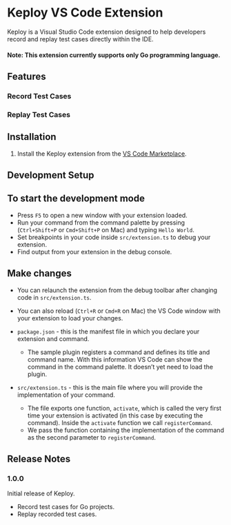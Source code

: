# Keploy VS Code Extension

Keploy is a Visual Studio Code extension designed to help developers record and replay test cases directly within the IDE.

#### Note:  This extension currently supports only Go programming language.

## Features

### Record Test Cases
### Replay Test Cases


## Installation

1. Install the Keploy extension from the [VS Code Marketplace](https://marketplace.visualstudio.com/).

## Development Setup

## To start the development mode

* Press `F5` to open a new window with your extension loaded.
* Run your command from the command palette by pressing (`Ctrl+Shift+P` or `Cmd+Shift+P` on Mac) and typing `Hello World`.
* Set breakpoints in your code inside `src/extension.ts` to debug your extension.
* Find output from your extension in the debug console.

## Make changes

* You can relaunch the extension from the debug toolbar after changing code in `src/extension.ts`.
* You can also reload (`Ctrl+R` or `Cmd+R` on Mac) the VS Code window with your extension to load your changes.

* `package.json` - this is the manifest file in which you declare your extension and command.
  * The sample plugin registers a command and defines its title and command name. With this information VS Code can show the command in the command palette. It doesn’t yet need to load the plugin.
* `src/extension.ts` - this is the main file where you will provide the implementation of your command.
  * The file exports one function, `activate`, which is called the very first time your extension is activated (in this case by executing the command). Inside the `activate` function we call `registerCommand`.
  * We pass the function containing the implementation of the command as the second parameter to `registerCommand`.


## Release Notes

### 1.0.0

Initial release of Keploy.

- Record test cases for Go projects.
- Replay recorded test cases.